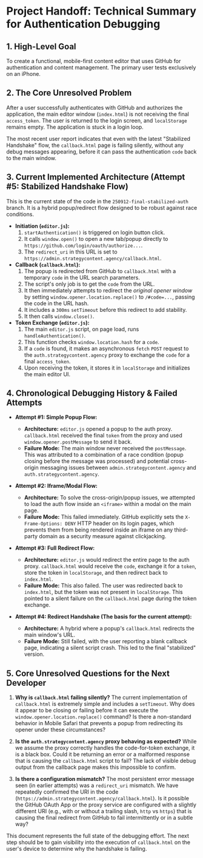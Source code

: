 # Project Handoff: Technical Summary for Authentication Debugging

## 1. High-Level Goal
To create a functional, mobile-first content editor that uses GitHub for authentication and content management. The primary user tests exclusively on an iPhone.

## 2. The Core Unresolved Problem
After a user successfully authenticates with GitHub and authorizes the application, the main editor window (`index.html`) is not receiving the final `access_token`. The user is returned to the login screen, and `localStorage` remains empty. The application is stuck in a login loop.

The most recent user report indicates that even with the latest "Stabilized Handshake" flow, the `callback.html` page is failing silently, without any debug messages appearing, before it can pass the authentication `code` back to the main window.

## 3. Current Implemented Architecture (Attempt #5: Stabilized Handshake Flow)
This is the current state of the code in the `250912-final-stabilized-auth` branch. It is a hybrid popup/redirect flow designed to be robust against race conditions.

*   **Initiation (`editor.js`):**
    1.  `startAuthentication()` is triggered on login button click.
    2.  It calls `window.open()` to open a new tab/popup directly to `https://github.com/login/oauth/authorize...`.
    3.  The `redirect_uri` in this URL is set to `https://admin.strategycontent.agency/callback.html`.
*   **Callback (`callback.html`):**
    1.  The popup is redirected from GitHub to `callback.html` with a temporary `code` in the URL search parameters.
    2.  The script's only job is to get the `code` from the URL.
    3.  It then immediately attempts to redirect the *original opener window* by setting `window.opener.location.replace()` to `/#code=...`, passing the code in the URL hash.
    4.  It includes a `300ms` `setTimeout` before this redirect to add stability.
    5.  It then calls `window.close()`.
*   **Token Exchange (`editor.js`):**
    1.  The main `editor.js` script, on page load, runs `handleAuthentication()`.
    2.  This function checks `window.location.hash` for a `code`.
    3.  If a `code` is found, it makes an asynchronous `fetch` `POST` request to the `auth.strategycontent.agency` proxy to exchange the `code` for a final `access_token`.
    4.  Upon receiving the token, it stores it in `localStorage` and initializes the main editor UI.

## 4. Chronological Debugging History & Failed Attempts

*   **Attempt #1: Simple Popup Flow:**
    *   **Architecture:** `editor.js` opened a popup to the auth proxy. `callback.html` received the final `token` from the proxy and used `window.opener.postMessage` to send it back.
    *   **Failure Mode:** The main window never received the `postMessage`. This was attributed to a combination of a race condition (popup closing before the message was processed) and potential cross-origin messaging issues between `admin.strategycontent.agency` and `auth.strategycontent.agency`.

*   **Attempt #2: Iframe/Modal Flow:**
    *   **Architecture:** To solve the cross-origin/popup issues, we attempted to load the auth flow inside an `<iframe>` within a modal on the main page.
    *   **Failure Mode:** This failed immediately. GitHub explicitly sets the `X-Frame-Options: DENY` HTTP header on its login pages, which prevents them from being rendered inside an iframe on any third-party domain as a security measure against clickjacking.

*   **Attempt #3: Full Redirect Flow:**
    *   **Architecture:** `editor.js` would redirect the entire page to the auth proxy. `callback.html` would receive the `code`, exchange it for a `token`, store the token in `localStorage`, and then redirect back to `index.html`.
    *   **Failure Mode:** This also failed. The user was redirected back to `index.html`, but the token was not present in `localStorage`. This pointed to a silent failure on the `callback.html` page during the token exchange.

*   **Attempt #4: Redirect Handshake (The basis for the current attempt):**
    *   **Architecture:** A hybrid where a popup's `callback.html` redirects the main window's URL.
    *   **Failure Mode:** Still failed, with the user reporting a blank callback page, indicating a silent script crash. This led to the final "stabilized" version.

## 5. Core Unresolved Questions for the Next Developer

1.  **Why is `callback.html` failing silently?** The current implementation of `callback.html` is extremely simple and includes a `setTimeout`. Why does it appear to be closing or failing before it can execute the `window.opener.location.replace()` command? Is there a non-standard behavior in Mobile Safari that prevents a popup from redirecting its opener under these circumstances?

2.  **Is the `auth.strategycontent.agency` proxy behaving as expected?** While we assume the proxy correctly handles the code-for-token exchange, it is a black box. Could it be returning an error or a malformed response that is causing the `callback.html` script to fail? The lack of visible debug output from the callback page makes this impossible to confirm.

3.  **Is there a configuration mismatch?** The most persistent error message seen (in earlier attempts) was a `redirect_uri` mismatch. We have repeatedly confirmed the URI in the code (`https://admin.strategycontent.agency/callback.html`). Is it possible the GitHub OAuth App or the proxy service are configured with a slightly different URI (e.g., with or without a trailing slash, `http` vs `https`) that is causing the final redirect from GitHub to fail intermittently or in a subtle way?

This document represents the full state of the debugging effort. The next step should be to gain visibility into the execution of `callback.html` on the user's device to determine why the handshake is failing.
